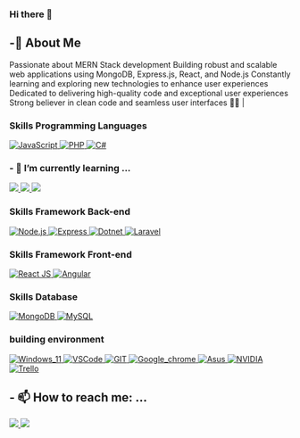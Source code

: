 ### Hi there 👋 
## -🚀 About Me 
Passionate about MERN Stack development  Building robust and scalable web applications using
MongoDB,
Express.js,
React, 
and 
Node.js 
  Constantly learning and exploring new technologies to enhance user experiences  Dedicated to delivering high-quality code and exceptional user experiences  Strong believer in clean code and seamless user interfaces 👨‍💻 |
  

<h3>Skills Programming Languages</h3> 

<a href=""> 
<img  src="https://img.shields.io/badge/JavaScript-323330?style=for-the-badge&logo=javascript&logoColor=F7DF1E" alt="JavaScript"  />
</a>
<a href=""> 
<img src="https://img.shields.io/badge/PHP-777BB4?style=for-the-badge&logo=php&logoColor=white" alt="PHP"  />
</a>
<a href=""> 
<img src="https://img.shields.io/badge/C%23-239120?style=for-the-badge&logo=csharp&logoColor=white" alt="C#"  />
</a>

<h3> - 🌱 I’m currently learning ...  </h3> 
 <a href="">
 <img src="https://img.shields.io/badge/firebase-ffca28?style=for-the-badge&logo=firebase&logoColor=black" />    
  </a>
 <a href="">
 <img src="https://img.shields.io/badge/next%20js-000000?style=for-the-badge&logo=nextdotjs&logoColor=white" />    
 </a>
 <a href="">
 <img src="https://img.shields.io/badge/Socket.io-010101?&style=for-the-badge&logo=Socket.io&logoColor=white" />    
</a>

<h3>Skills Framework Back-end</h3> 
<a href="https://nodejs.org" target="blank">
<img  src="https://img.shields.io/badge/Node%20js-339933?style=for-the-badge&logo=nodedotjs&logoColor=white" alt="Node.js" />
</a>
<a href="https://expressjs.com" target="blank">
<img src="https://img.shields.io/badge/Express%20js-000000?style=for-the-badge&logo=express&logoColor=white" alt="Express"  />
</a>
<a href="https://dotnet.microsoft.com/" target="blank">
<img  src="https://img.shields.io/badge/.NET-512BD4?style=for-the-badge&logo=dotnet&logoColor=white" alt="Dotnet" />
</a>
<a href="https://laravel.com/" target="blank">
<img  src="https://img.shields.io/badge/Laravel-FF2D20?style=for-the-badge&logo=laravel&logoColor=white" alt="Laravel" />
</a>

<h3> Skills Framework Front-end</h3> 

<a href="https://laravel.com/" target="blank">
<img  src="https://img.shields.io/badge/React-20232A?style=for-the-badge&logo=react&logoColor=61DAFB" alt="React JS"/>
</a>
<a href="https://laravel.com/" target="blank">
<img  src="https://img.shields.io/badge/Angular-DD0031?style=for-the-badge&logo=angular&logoColor=white" alt="Angular"/>
</a>

<h3>  Skills Database</h3> 

<a href="https://www.mongodb.com/" target="blank">
<img  src="https://img.shields.io/badge/MongoDB-4EA94B?style=for-the-badge&logo=mongodb&logoColor=white" alt="MongoDB" />
</a>
<a href="https://www.mysql.com/" target="blank">
<img  src="https://img.shields.io/badge/MySQL-005C84?style=for-the-badge&logo=mysql&logoColor=white" alt="MySQL"  />
</a>

<h3>  building environment</h3> 
<a href="https://www.mongodb.com/" target="blank">
<img  src="https://img.shields.io/badge/Windows_11-0078d4?style=for-the-badge&logo=windows-11&logoColor=white" alt="Windows_11" />
</a>
<a href="https://www.mysql.com/" target="blank">
<img  src="https://img.shields.io/badge/VSCode-0078D4?style=for-the-badge&logo=visual%20studio%20code&logoColor=white" alt="VSCode"  />
</a>
<a href="https://www.mysql.com/" target="blank">
<img  src="https://img.shields.io/badge/GIT-E44C30?style=for-the-badge&logo=git&logoColor=white" alt="GIT"  />
</a>
<a href="https://www.mysql.com/" target="blank">
<img  src="https://img.shields.io/badge/Google_chrome-4285F4?style=for-the-badge&logo=Google-chrome&logoColor=white" alt="Google_chrome"  />
</a>
<a href="https://www.asus.com/" target="blank">
<img  src="https://img.shields.io/badge/asus%20laptop-000000?style=for-the-badge&logo=asus&logoColor=white" alt="Asus"  />
</a>
<a href="https://www.nividia.com/" target="blank">
<img  src="https://img.shields.io/badge/NVIDIA-GTX1650-76B900?style=for-the-badge&logo=nvidia&logoColor=white" alt="NVIDIA"  />
</a>
<a href="https://www.trello..com/" target="blank">
<img  src="https://img.shields.io/badge/Trello-0052CC?style=for-the-badge&logo=trello&logoColor=white" alt="Trello"  />
</a>

## - 📫 How to reach me: ...
<a href="" target="_blank"> 
 <img src="https://img.shields.io/badge/Gmail-D14836?style=for-the-badge&logo=gmail&logoColor=white" />    
</a>

<a href="https://www.linkedin.com/in/rafat-saqqa/" target="_blank"> 
 <img src="https://img.shields.io/badge/LinkedIn-0077B5?style=for-the-badge&logo=linkedin&logoColor=white" />    
</a>
